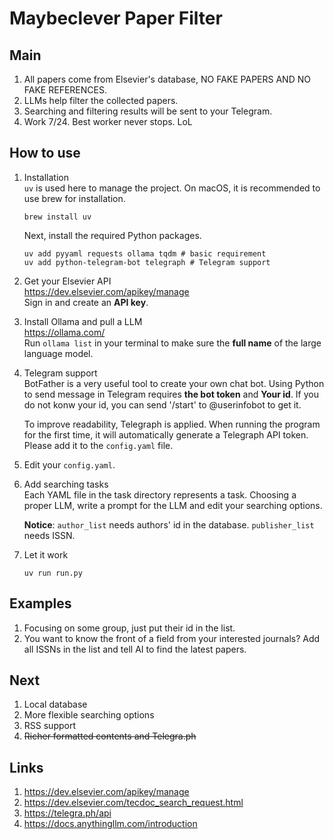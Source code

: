 # Maybeclever Paper Filter
## Main
1. All papers come from Elsevier's database, NO FAKE PAPERS AND NO FAKE REFERENCES.
2. LLMs help filter the collected papers.
3. Searching and filtering results will be sent to your Telegram.
4. Work 7/24. Best worker never stops. LoL

## How to use
1. Installation  
    ```uv``` is used here to manage the project. On macOS, it is recommended to use brew for installation.  
    ```shell
    brew install uv
    ```
    Next, install the required Python packages.  
    ```shell
    uv add pyyaml requests ollama tqdm # basic requirement
    uv add python-telegram-bot telegraph # Telegram support
    ```

2. Get your Elsevier API  
    https://dev.elsevier.com/apikey/manage  
    Sign in and create an **API key**.  

3. Install Ollama and pull a LLM  
    https://ollama.com/  
    Run ```ollama list``` in your terminal to make sure the **full name** of the large language model.

4. Telegram support   
    BotFather is a very useful tool to create your own chat bot. Using Python to send message in Telegram requires **the bot token** and **Your id**. If you do not konw your id, you can send '/start' to @userinfobot to get it.  

    To improve readability, Telegraph is applied. When running the program for the first time, it will automatically generate a Telegraph API token. Please add it to the ```config.yaml``` file.  

5. Edit your ```config.yaml```.

6. Add searching tasks  
    Each YAML file in the task directory represents a task. Choosing a proper LLM, write a prompt for the LLM and edit your searching options.  

    **Notice**: ```author_list``` needs authors' id in the database. ```publisher_list``` needs ISSN.

7. Let it work
    ```shell
    uv run run.py
    ```
## Examples
1. Focusing on some group, just put their id in the list.
2. You want to know the front of a field from your interested journals? Add all ISSNs in the list and tell AI to find the latest papers.

## Next
1. Local database
2. More flexible searching options
3. RSS support
4. ~~Richer formatted contents and Telegra.ph~~

## Links
1. https://dev.elsevier.com/apikey/manage
2. https://dev.elsevier.com/tecdoc_search_request.html
3. https://telegra.ph/api
4. https://docs.anythingllm.com/introduction
